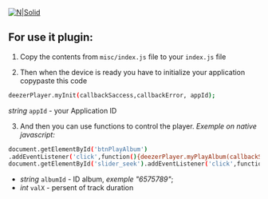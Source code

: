 [![N|Solid](//procoders.tech/art/powered.png)](http://procoders.tech/)

## For use it plugin: 
1. Copy the contents from `misc/index.js` file to your `index.js` file

2. Then when the device is ready you have to initialize your application copypaste this code
```sh
deezerPlayer.myInit(callbackSaccess,callbackError, appId);
```
 
*string* `appId` - your Application ID 

3. And then you can use functions to control the player.
*Exemple on native javascript:*
```sh
document.getElementById('btnPlayAlbum')
.addEventListener('click',function(){deezerPlayer.myPlayAlbum(callbackSaccess,callbackError,albumId)});
document.getElementById('slider_seek').addEventListener('click',function(){deezerPlayer.onPosition(valX); });
```
* *string*  `albumId` - ID album, *exemple "6575789"*;
* *int* `valX` - persent of track duration